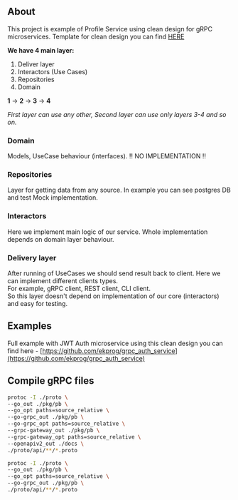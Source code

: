 ## About

This project is example of Profile Service using clean design for gRPC microservices.
Template for clean design you can find [HERE](https://github.com/ekprog/microservice_clean_design)

**We have 4 main layer:**
1) Deliver layer
2) Interactors (Use Cases)
3) Repositories
4) Domain

**1** -> **2** -> **3** -> **4**

*First layer can use any other, Second layer can use only layers 3-4 and so on.*


### Domain

Models, UseCase behaviour (interfaces). 
!! NO IMPLEMENTATION !!

### Repositories

Layer for getting data from any source. In example you can see postgres DB and test Mock implementation.

### Interactors

Here we implement main logic of our service. Whole implementation depends on domain layer behaviour.

### Delivery layer

After running of UseCases we should send result back to client. Here we can implement different clients types. \
For example, gRPC client, REST client, CLI client. \
So this layer doesn't depend on implementation of our core (interactors) and easy for testing.

## Examples

Full example with JWT Auth microservice using this clean design you can find here - [https://github.com/ekprog/grpc_auth_service](https://github.com/ekprog/grpc_auth_service)

## Compile gRPC files

```bash
protoc -I ./proto \
--go_out ./pkg/pb \
--go_opt paths=source_relative \
--go-grpc_out ./pkg/pb \
--go-grpc_opt paths=source_relative \
--grpc-gateway_out ./pkg/pb \
--grpc-gateway_opt paths=source_relative \
--openapiv2_out ./docs \
./proto/api/**/*.proto

```

```bash
protoc -I ./proto \
--go_out ./pkg/pb \
--go_opt paths=source_relative \
--go-grpc_out ./pkg/pb \
./proto/api/**/*.proto

```